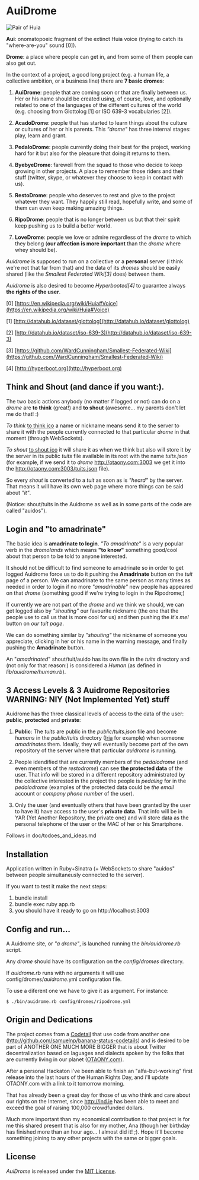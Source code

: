 # AuiDrome

![Pair of Huia](https://upload.wikimedia.org/wikipedia/commons/0/00/Huia_Buller.jpg)

**Aui**: onomatopoeic fragment of the extinct Huia voice (trying to catch its "where-are-you" sound [0]).

**Drome**: a place where people can get in, and from some of them people can also get out.

In the context of a project, a good long project (e.g. a human life, a collective ambition, or a business line) there are **7 basic dromes**:

1. **AuiDrome**: people that are coming soon or that are finally between us. Her or his name should be created using, of course, love, and optionally related to one of the languages of the different cultures of the world (e.g. choosing from Glottolog [1] or ISO 639-3 vocabularies [2]).

2. **AcadoDrome**: people that has started to learn things about the culture or cultures of her or his parents. This *"drome"* has three internal stages: play, learn and grant.


3. **PedaloDrome**: people currently doing their best for the project, working hard for it but also for the pleasure that doing it returns to them.

4. **ByebyeDrome**: farewell from the squad to those who decide to keep growing in other projects. A place to remember those riders and their stuff (twitter, skype, or whatever they choose to keep in contact with us).

5. **RestoDrome**: people who deserves to rest and give to the project whatever they want. They happily still read, hopefully write, and some of them can even keep making amazing things.

6. **RipoDrome**: people that is no longer between us but that their spirit keep pushing us to build a better world.

7. **LoveDrome**: people we love or admire regardless of the *drome* to which they belong (**our affection is more important** than the *drome* where whey should be).

*Auidrome* is supposed to run on a collective or a **personal** server (i think we're not that far from that) and the data of its *dromes* should be easily shared (like the *Smallest Federated Wiki[3]* does) between them.

*Auidrome* is also desired to become *Hyperbooted[4]* to guarantee always **the rights of the user**.

[0] [https://en.wikipedia.org/wiki/Huia#Voice](https://en.wikipedia.org/wiki/Huia#Voice)

[1] [http://datahub.io/dataset/glottolog](http://datahub.io/dataset/glottolog)

[2] [http://datahub.io/dataset/iso-639-3](http://datahub.io/dataset/iso-639-3)

[3] [https://github.com/WardCunningham/Smallest-Federated-Wiki](https://github.com/WardCunningham/Smallest-Federated-Wiki)

[4] [http://hyperboot.org](http://hyperboot.org)

## Think and Shout (and dance if you want:).

The two basic actions anybody (no matter if logged or not) can do on a *drome* are **to think** (great!) and **to shout** (awesome... my parents don't let me do that! :)

*To think* [to think ico](https://raw.githubusercontent.com/AuiDrome/auidrome/master/public/images/think.png) a name or nickname means send it to the server to share it with the people currently connected to that particular *drome* in that moment (through WebSockets).

*To shout* [to shout ico](https://raw.githubusercontent.com/AuiDrome/auidrome/master/public/images/shout.png) it will share it as when we think but also will store it by the server in its public *tuits* file available in its root with the name *tuits.json* (for example, if we send it to *drome* http://otaony.com:3003 we get it into the http://otaony.com:3003/tuits.json file).

So every *shout* is converted to a *tuit* as soon as is *"heard"* by the server. That means it will have its own web page where more things can be said about *"it"*.

(Notice: shout/tuits in the Auidrome as well as in some parts of the code are called "auidos").

## Login and "to amadrinate"

The basic idea is **amadrinate to login**. *"To amadrinate"* is a very popular verb in the *dromolands* which means **"to know"** something good/cool about that person to be told to anyone interested.

It should not be difficult to find someone to amadrinate so in order to get logged Auidrome force us to do it pushing the **Amadrinate** button on the *tuit* page of a person. We can amadrinate to the same person as many times as needed in order to login if no more *"amadrinable"* new people has appeared on that *drome* (something good if we're trying to login in the Ripodrome;)

If currently we are not part of the *drome* and we think we should, we can get logged also by *"shouting"* our favourite nickname (the one that the people use to call us that is more cool for us) and then pushing the *It's me!* button on *our tuit page*.

We can do something similar by *"shouting"* the nickname of someone you appreciate, clicking in her or his name in the warning message, and finally pushing the **Amadrinate** button.

An "*amadrinated*" shout/tuit/auido has its own file in the *tuits* directory and (not only for that reason:) is considered a *Human* (as defined in *lib/auidrome/human.rb*).

## 3 Access Levels & 3 Auidrome Repositories **WARNING: NIY (Not Implemented Yet) stuff**

Auidrome has the three classical levels of access to the data of the user: **public**, **protected** and **private**:

1. **Public**: The *tuits* are public in the *public/tuits.json* file and become *humans* in the *public/tuits* directory ([Iria](data/auidrome/tuits/IRIA.json) for example) when someone *amadrinates* them. Ideally, they will eventually become part of the own repository of the server where that particular *auidrome* is running.

2. People idendified that are currently members of the *pedalodrome* (and even members of the *restodrome*) can see **the protected data** of the user. That info will be stored in a different repository administrated by the collective interested in the project the people is *pedaling* for in the *pedalodrome* (examples of the protected data could be *the email* account or *company phone number* of the user).

3. Only the user (and eventually others that have been granted by the user to have it) have access to the user's **private data**. That info will be in YAR (Yet Another Repository, the private one) and will store data as the personal telephone of the user or the MAC of her or his Smartphone.

Follows in doc/todoes_and_ideas.md

## Installation
Application written in Ruby+Sinatra (+ WebSockets to share "auidos" between people simultaneusly connected to the server).

If you want to test it make the next steps:

  1. bundle install
  2. bundle exec ruby app.rb
  3. you should have it ready to go on http://localhost:3003

## Config and run...

A Auidrome site, or *"a drome"*, is launched running the *bin/auidrome.rb* script.

Any *drome* should have its configuration on the *config/dromes* directory.

If *auidrome.rb* runs with no arguments it will use config/dromes/*auidrome*.yml configuration file.

To use a diferent one we have to give it as argument. For instance:

    $ ./bin/auidrome.rb config/dromes/ripodrome.yml

## Origin and Dedications

The project comes from a [Codetail](http://github.com/nando/piidos-compartidos-codetails) that use code from another one (http://github.com/samuelnp/banana-status-codetails) and is desired to be part of ANOTHER ONE MUCH MORE BIGGER that is about Twitter decentralization based on laguages and dialects spoken by the folks that are currently living in our planet ([OTAONY.com](http://OTAONY.com)).

After a personal Hackaton i've been able to finish an "alfa-but-working" first release into the last hours of the Human Rights Day, and i'll update OTAONY.com with a link to it tomorrow morning.

That has already been a great day for those of us who think and care about our rights on the Internet, since http://ind.ie has been able to meet and exceed the goal of raising 100,000 crowdfunded dollars.

Much more important than my economical contribution to that project is for me this shared present that is also for my mother, Ana (though her birthday has finished more than an hour ago... I almost did it! ;). Hope it'll become something joining to any other projects with the same or bigger goals.

## License

*AuiDrome* is released under the [MIT License](http://www.opensource.org/licenses/MIT).
